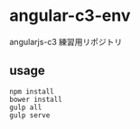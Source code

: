 # angular-c3-env
angularjs-c3 練習用リポジトリ

## usage
```
npm install
bower install
gulp all
gulp serve
```
